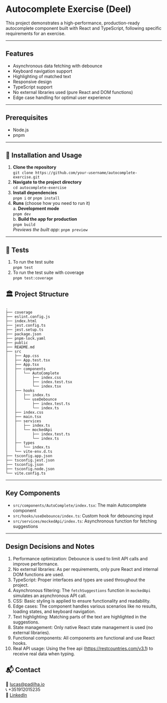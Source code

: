 # Autocomplete Exercise (Deel)
This project demonstrates a high-performance, production-ready autocomplete component built with React and TypeScript, following specific requirements for an exercise.
___
## Features
- Asynchronous data fetching with debounce
- Keyboard navigation support
- Highlighting of matched text
- Responsive design
- TypeScript support
- No external libraries used (pure React and DOM functions)
- Edge case handling for optimal user experience
___
## Prerequisites
- Node.js
- pnpm
___
## 🚀 Installation and Usage
1. **Clone the repository** <br />
   `git clone https://github.com/your-username/autocomplete-exercise.git`
2. **Navigate to the project directory** <br />
   `cd autocomplete-exercise`
3. **Install dependencies** <br />
   `pnpm i` or `pnpm install`
4. **Runs** (choose how you need to run it) <br />
   a. **Development mode** <br />
   `pnpm dev` <br />
   b. **Build the app for production** <br />
   `pnpm build` <br />
   _Previews the built app_: `pnpm preview` <br />

___
## 🧪 Tests
1. To run the test suite <br />
`pnpm test`
2. To run the test suite with coverage <br />
`pnpm test:coverage`

## 🏛 Project Structure
```
.
├── coverage
├── eslint.config.js
├── index.html
├── jest.config.ts
├── jest.setup.ts
├── package.json
├── pnpm-lock.yaml
├── public
├── README.md
├── src
│   ├── App.css
│   ├── App.test.tsx
│   ├── App.tsx
│   ├── components
│   │   └── AutoComplete
│   │       ├── index.css
│   │       ├── index.test.tsx
│   │       └── index.tsx
│   ├── hooks
│   │   ├── index.ts
│   │   └── useDebounce
│   │       ├── index.test.ts
│   │       └── index.ts
│   ├── index.css
│   ├── main.tsx
│   ├── services
│   │   ├── index.ts
│   │   └── mockedApi
│   │       ├── index.test.ts
│   │       └── index.ts
│   ├── types
│   │   └── index.ts
│   └── vite-env.d.ts
├── tsconfig.app.json
├── tsconfig.jest.json
├── tsconfig.json
├── tsconfig.node.json
└── vite.config.ts
```
___
## Key Components
- `src/components/AutoComplete/index.tsx`: The main Autocomplete component
- `src/hooks/useDebounce/index.ts`: Custom hook for debouncing input
- `src/services/mockedApi/index.ts`: Asynchronous function for fetching suggestions
___
## Design Decisions and Notes
1. Performance optimization: Debounce is used to limit API calls and improve performance.
2. No external libraries: As per requirements, only pure React and internal DOM functions are used.
3. TypeScript: Proper interfaces and types are used throughout the project.
4. Asynchronous filtering: The `fetchSuggestions` function in `mockedApi` simulates an asynchronous API call.
5. CSS: Basic styling is applied to ensure functionality and readability.
6. Edge cases: The component handles various scenarios like no results, loading states, and keyboard navigation.
7. Text highlighting: Matching parts of the text are highlighted in the suggestions.
8. State management: Only native React state management is used (no external libraries).
9. Functional components: All components are functional and use React hooks.
10. Real API usage: Using the free api (https://restcountries.com/v3.1) to receive real data when typing.

## 📬 Contact
📧 lucas@padilha.io <br>
📞 +351912015235 <br>
🔗 [LinkedIn](https://www.linkedin.com/in/lucas-padilhax/)